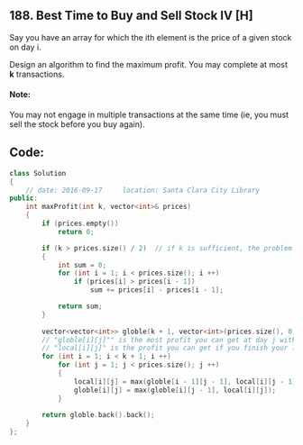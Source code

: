 ## 188. Best Time to Buy and Sell Stock IV [H]
Say you have an array for which the ith element is the price of a given stock on day i.

Design an algorithm to find the maximum profit. You may complete at most **k** transactions.

#### Note:
You may not engage in multiple transactions at the same time (ie, you must sell the stock before you buy again).

## Code:
```c++
class Solution 
{
    // date: 2016-09-17     location: Santa Clara City Library
public:
    int maxProfit(int k, vector<int>& prices) 
    {
        if (prices.empty())     
            return 0;

        if (k > prices.size() / 2)  // if k is sufficient, the problem turns to be a greedy search problem.
        {
            int sum = 0;
            for (int i = 1; i < prices.size(); i ++)
                if (prices[i] > prices[i - 1])
                    sum += prices[i] - prices[i - 1];

            return sum;
        }
        
        vector<vector<int>> globle(k + 1, vector<int>(prices.size(), 0)), local(k + 1, vector<int>(prices.size(), 0));
        // "globle[i][j]"" is the most profit you can get at day j with i transactions.
        // "local[i][j]" is the profit you can get if you finish your last transaction at day j.
        for (int i = 1; i < k + 1; i ++)
            for (int j = 1; j < prices.size(); j ++)
            {
                local[i][j] = max(globle[i - 1][j - 1], local[i][j - 1] + prices[j] - prices[j - 1]);
                globle[i][j] = max(globle[i][j - 1], local[i][j]);
            }
        
        return globle.back().back();
    }
};
```

